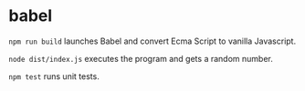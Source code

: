 # babel

```npm run build``` launches Babel and convert Ecma Script to vanilla Javascript.

```node dist/index.js``` executes the program and gets a random number.

```npm test``` runs unit tests.